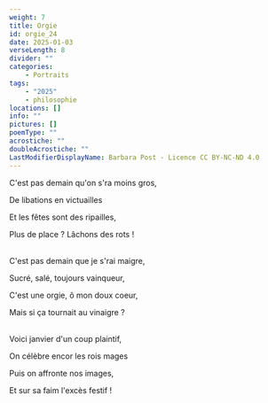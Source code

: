 ```yaml
---
weight: 7
title: Orgie
id: orgie_24
date: 2025-01-03
verseLength: 8
divider: ""
categories:
    - Portraits
tags:
    - "2025"
    - philosophie
locations: []
info: ""
pictures: []
poemType: ""
acrostiche: ""
doubleAcrostiche: ""
LastModifierDisplayName: Barbara Post - Licence CC BY-NC-ND 4.0
---
```

C'est pas demain qu'on s'ra moins gros,

De libations en victuailles

Et les fêtes sont des ripailles,

Plus de place ? Lâchons des rots !

 \
C'est pas demain que je s'rai maigre,

Sucré, salé, toujours vainqueur,

C'est une orgie, ô mon doux coeur,

Mais si ça tournait au vinaigre ?

 \
Voici janvier d'un coup plaintif,

On célèbre encor les rois mages

Puis on affronte nos images,

Et sur sa faim l'excès festif !
